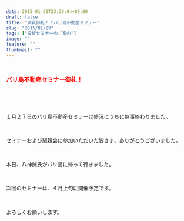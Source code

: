```yaml
---
date: 2015-01-29T23:39:04+09:00
draft: false
title: "満員御礼！！バリ島不動産セミナー"
slug: "2015/01/29"
tags: ["投資セミナーのご案内"]
image: ""
feature: ""
thumbnail: ""
---
```

<br/><p><font color="#ff0000" size="3"><strong>バリ島不動産セミナー御礼！</strong></font></p><p><strong><font color="#ff0000" size="3"><br/></font></strong></p><br/><p>１月２７日のバリ島不動産セミナーは盛況にうちに無事終わりました。</p><br/><p>セミナーおよび懇親会に参加いただいた皆さま、ありがとうございました。</p><br/><p>本日、八神誠氏がバリ島に帰って行きました。</p><br/><p>次回のセミナーは、４月上旬に開催予定です。</p><br/><p>よろしくお願いします。</p><br/><br/><br/><br/>

